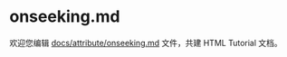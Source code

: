 onseeking.md
===

欢迎您编辑 <a target="__blank" href="https://github.com/jaywcjlove/html-tutorial/blob/master/docs/attribute/onseeking.md">docs/attribute/onseeking.md</a> 文件，共建 HTML Tutorial 文档。
